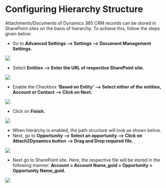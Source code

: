 # Configuring Hierarchy Structure

Attachments/Documents of Dynamics 365 CRM records can be stored in SharePoint sites on the basis of hierarchy. To achieve this, follow the steps given below:

* Go to **Advanced Settings --> Settings --> Document Management Settings.**

![](<../../.gitbook/assets/PRE\_10 (1).png>)

* Select **Entities --> Enter the URL of respective SharePoint site.**

![](<../../.gitbook/assets/PRE\_11 (1).png>)

* Enable the Checkbox **‘Based on Entity’** **--> Select either of the entities, Account or Contact --> Click on Next.**

![](../../.gitbook/assets/PRE\_13.png)

* Click on **Finish.**

![](../../.gitbook/assets/PRE\_14.png)

* When hierarchy is enabled, the path structure will look as shown below.
* Next, go to **Opportunity --> Select an opportunity --> Click on Attach2Dynamics button --> Drag and Drop required file.**

![](<../../.gitbook/assets/How to Guide\_Confg Hierarchy Structure 5.png>)

* Next go to SharePoint site. Here, the respective file will be stored in the following manner: **Account > Account Name\_guid > Opportunity > Opportunity Name\_guid.**

![](<../../.gitbook/assets/How to Guide\_Confg Hierarchy Structure 6.png>)
